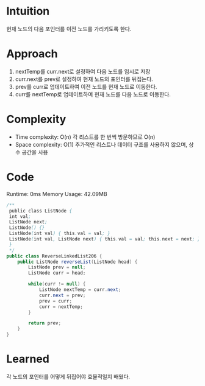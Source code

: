 # Intuition
현재 노드의 다음 포인터를 이전 노드를 가리키도록 한다.

# Approach
1. nextTemp를 curr.next로 설정하여 다음 노드를 임시로 저장
2. curr.next를 prev로 설정하여 현재 노드의 포인터를 뒤집는다.
3. prev를 curr로 업데이트하여 이전 노드를 현재 노드로 이동한다.
4. curr를 nextTemp로 업데이트하여 현재 노드를 다음 노드로 이동한다.

# Complexity
- Time complexity: O(n)
각 리스트를 한 번씩 방문하므로 O(n)
- Space complexity: O(1) 
추가적인 리스트나 데이터 구조를 사용하지 않으며, 상수 공간을 사용

# Code 
Runtime: 0ms Memory Usage: 42.09MB
```java
/**
 public class ListNode {
 int val;
 ListNode next;
 ListNode() {}
 ListNode(int val) { this.val = val; }
 ListNode(int val, ListNode next) { this.val = val; this.next = next; }
 }
 */
public class ReverseLinkedList206 {
    public ListNode reverseList(ListNode head) {
        ListNode prev = null;
        ListNode curr = head;

        while(curr != null) {
            ListNode nextTemp = curr.next;
            curr.next = prev;
            prev = curr;
            curr = nextTemp;
        }

        return prev;
    }
}
```

# Learned
각 노드의 포인터를 어떻게 뒤집어야 효율적일지 배웠다.
